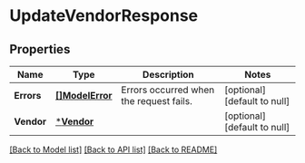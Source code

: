 # UpdateVendorResponse

## Properties

 Name       | Type                         | Description                             | Notes                        
------------|------------------------------|-----------------------------------------|------------------------------
 **Errors** | [**[]ModelError**](Error.md) | Errors occurred when the request fails. | [optional] [default to null] 
 **Vendor** | [***Vendor**](Vendor.md)     |                                         | [optional] [default to null] 

[[Back to Model list]](../README.md#documentation-for-models) [[Back to API list]](../README.md#documentation-for-api-endpoints) [[Back to README]](../README.md)

